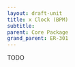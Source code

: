 ```yaml
---
layout: draft-unit
title: x Clock (BPM)
subtitle: 
parent: Core Package
grand_parent: ER-301
---
```


TODO
